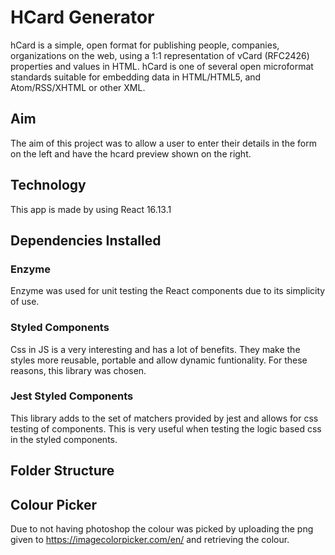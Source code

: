 # HCard Generator

hCard is a simple, open format for publishing people, companies, organizations on the web, using a 1:1 representation of vCard (RFC2426) properties and values in HTML. hCard is one of several open microformat standards suitable for embedding data in HTML/HTML5, and Atom/RSS/XHTML or other XML. 

## Aim

The aim of this project was to allow a user to enter their details in the form on the left and have the hcard preview shown on the right.

## Technology

This app is made by using React 16.13.1

## Dependencies Installed

### Enzyme

Enzyme was used for unit testing the React components due to its simplicity of use.

### Styled Components

Css in JS is a very interesting and has a lot of benefits. They make the styles more reusable, portable and allow dynamic funtionality. For these reasons, this library was chosen.

### Jest Styled Components

This library adds to the set of matchers provided by jest and allows for css testing of components. This is very useful when testing the logic based css in the styled components.

## Folder Structure


## Colour Picker

Due to not having photoshop the colour was picked by uploading the png given to https://imagecolorpicker.com/en/ and retrieving the colour.